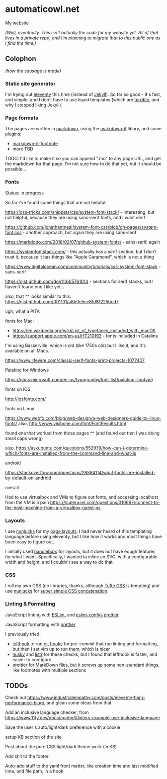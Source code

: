 # automaticowl.net

My website

_(Well, eventually. This isn't actually the code for my website yet. All of that lives in a private repo, and I'm planning to migrate that to this public one as I find the time.)_

## Colophon

_(how the sausage is made)_

### Static site generator

I'm trying out [eleventy](https://github.com/11ty/eleventy) this time (instead of [Jekyll](https://jekyllrb.com/)). So far so good - it's fast, and simple, and I don't have to use liquid templates (which are [terrible](https://aioo.be/2018/06/17/Why-I-hate-Shopifys-Liquid-Template-Language.html), and why I stopped liking Jekyll).

### Page formats

The pages are written in [markdown](https://commonmark.org/), using the [markdown-it](https://github.com/markdown-it/markdown-it) libary, and some plugins:

- [markdown-it-footnote](https://github.com/markdown-it/markdown-it-footnote)
- more TBD

TODO: I'd like to make it so you can append ".md" to any page URL, and get the markdown for that page. I'm not sure how to do that yet, but it should be possible...

### Fonts

Status: in progress

So far I've found some things that are not helpful:

https://css-tricks.com/snippets/css/system-font-stack/ - interesting, but not helpful, because they are using sans-serif fonts, and I want serif

https://github.com/jonathantneal/system-font-css/blob/gh-pages/system-font.css - another approach, but again they are using sans-serif

https://markdotto.com/2018/02/07/github-system-fonts/ - sans-serif, again

https://systemfontstack.com/ - this actually has a serif section, but I don't trust it, because it has things like "Apple Garamond", which is not a thing

https://www.digitalocean.com/community/tutorials/css-system-font-stack - sans-serif

https://gist.github.com/don1138/5761014 - sections for serif stacks, but I haven't found one I like yet...

also, that ^^ looks similar to this:
https://gist.github.com/001101/a8b0e5ce8fd81225bed7

ugh, what a PITA


fonts for Mac:

- https://en.wikipedia.org/wiki/List_of_typefaces_included_with_macOS
- https://support.apple.com/en-us/HT210192 - fonts included in Catalina

I'm using Baskerville, which is old (like 1750s old) but I like it, and it's available on all Macs.

https://www.lifewire.com/classic-serif-fonts-print-projects-1077407

Palatino for Windows

https://docs.microsoft.com/en-us/typography/font-list/palatino-linotype

fonts on iOS

http://iosfonts.com/

fonts on Linux

https://www.webfx.com/blog/web-design/a-web-designers-guide-to-linux-fonts/
also, http://www.visibone.com/font/FontResults.html

found one that worked from those pages ^^ (and found out that I was doing small caps wrong)


also, https://askubuntu.com/questions/552979/how-can-i-determine-which-fonts-are-installed-from-the-command-line-and-what-is


android

https://stackoverflow.com/questions/29384114/what-fonts-are-installed-by-default-on-android


overall

Had to use virtualbox and VMs to figure out fonts, and accessing localhost from the VM is a pain
https://superuser.com/questions/310697/connect-to-the-host-machine-from-a-virtualbox-guest-os


### Layouts

I use [nunjucks](https://mozilla.github.io/nunjucks/) for my [page layouts](https://github.com/mikrostew/automaticowl.net/tree/master/_includes/layouts). I had never heard of this templating language before using eleventy, but I like how it works and most things have been easy to figure out.

I initially used [handlebars](https://github.com/handlebars-lang/handlebars.js) for layouts, but it does not have eough features for what I want. Specifically, I wanted to inline an SVG, with a configurable width and height, and I couldn't see a way to do that.

### CSS

I roll my own CSS (no libraries, thanks, although [Tufte CSS](https://edwardtufte.github.io/tufte-css/) is tempting) and use [nunjucks](https://github.com/mozilla/nunjucks) for [super simple CSS concatenation](https://www.11ty.dev/docs/quicktips/concatenate/).

### Linting & Formatting

JavaScript linting with [ESLint](https://github.com/eslint/eslint), and [eslint-config-prettier](https://github.com/prettier/eslint-config-prettier)

JavaScript formatting with [prettier](https://github.com/prettier/prettier)

I previously tried:
- [lefthook](https://github.com/Arkweid/lefthook) to run [git hooks](https://git-scm.com/book/en/v2/Customizing-Git-Git-Hooks) for pre-commit that run linting and formatting, but then I set vim up to run them, which is nicer
- [husky](https://github.com/typicode/husky) and [listr](https://github.com/SamVerschueren/listr) for these checks, but I found that lefthook is faster, and easier to configure.
- prettier for MarkDown files, but it screws up some non-standard things, like footnotes with multiple sections


## TODOs

Check out https://www.industrialempathy.com/posts/eleventy-high-performance-blog/, and glean some ideas from that

Add an inclusive language checker, from https://www.11ty.dev/docs/config/#linters-example-use-inclusive-language

Save the user's auto/light/dark preference with a cookie

setup KB section of the site

Post about the pure CSS light/dark theme work (in KB)

Add shit to the footer

Auto-add stuff to the yaml front matter, like creation time and last modified time, and file path, in a hook
